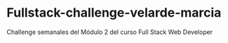 # Fullstack-challenge-velarde-marcia

Challenge semanales del Módulo 2 del curso Full Stack Web Developer
